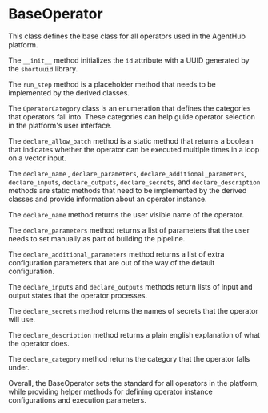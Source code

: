 # BaseOperator

This class defines the base class for all operators used in the AgentHub platform. 

The `__init__` method initializes the `id` attribute with a UUID generated by the `shortuuid` library. 

The `run_step` method is a placeholder method that needs to be implemented by the derived classes. 

The `OperatorCategory` class is an enumeration that defines the categories that operators fall into. These categories can help guide operator selection in the platform's user interface.

The `declare_allow_batch` method is a static method that returns a boolean that indicates whether the operator can be executed multiple times in a loop on a vector input. 

The `declare_name` , `declare_parameters`, `declare_additional_parameters`, `declare_inputs`, `declare_outputs`, `declare_secrets`, and `declare_description` methods are static methods that need to be implemented by the derived classes and provide information about an operator instance. 

The `declare_name` method returns the user visible name of the operator. 

The `declare_parameters` method returns a list of parameters that the user needs to set manually as part of building the pipeline.

The `declare_additional_parameters` method returns a list of extra configuration parameters that are out of the way of the default configuration. 

The `declare_inputs` and `declare_outputs` methods return lists of input and output states that the operator processes. 

The `declare_secrets` method returns the names of secrets that the operator will use.

The `declare_description` method returns a plain english explanation of what the operator does.

The `declare_category` method returns the category that the operator falls under.

Overall, the BaseOperator sets the standard for all operators in the platform, while providing helper methods for defining operator instance configurations and execution parameters.